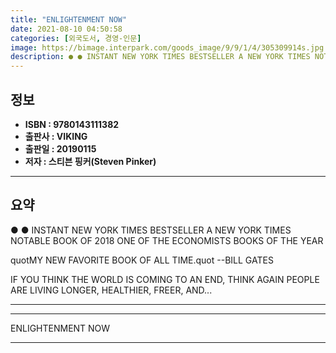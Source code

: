 ```yaml
---
title: "ENLIGHTENMENT NOW"
date: 2021-08-10 04:50:58
categories: [외국도서, 경영-인문]
image: https://bimage.interpark.com/goods_image/9/9/1/4/305309914s.jpg
description: ● ● INSTANT NEW YORK TIMES BESTSELLER A NEW YORK TIMES NOTABLE BOOK OF 2018 ONE OF THE ECONOMISTS BOOKS OF THE YEAR quotMY NEW FAVORITE BOOK OF ALL TIME.quot
---
```


## **정보**

- **ISBN : 9780143111382**
- **출판사 : VIKING**
- **출판일 : 20190115**
- **저자 : 스티븐 핑커(Steven Pinker)**

------



## **요약**

●  ●  INSTANT NEW YORK TIMES BESTSELLER
A NEW YORK TIMES NOTABLE BOOK OF 2018
ONE OF THE ECONOMISTS BOOKS OF THE YEAR

quotMY NEW FAVORITE BOOK OF ALL TIME.quot --BILL GATES 

IF YOU THINK THE WORLD IS COMING TO AN END, THINK AGAIN PEOPLE ARE LIVING LONGER, HEALTHIER, FREER, AND... 

------



------


ENLIGHTENMENT NOW 

------


